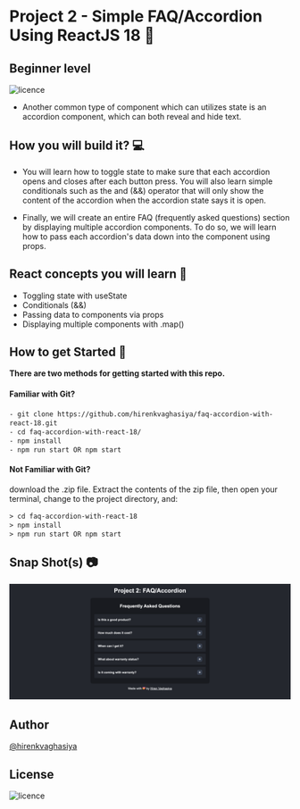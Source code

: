 # Project 2 - Simple FAQ/Accordion Using ReactJS 18 🚀
## Beginner level

![licence](https://img.shields.io/badge/licence-MIT-blue)

- Another common type of component which can utilizes state is an accordion component, which can both reveal and hide text.

## How you will build it? 💻
- You will learn how to toggle state to make sure that each accordion opens and closes after each button press. You will also learn simple conditionals such as the and (&&) operator that will only show the content of the accordion when the accordion state says it is open.

- Finally, we will create an entire FAQ (frequently asked questions) section by displaying multiple accordion components. To do so, we will learn how to pass each accordion's data down into the component using props.

## React concepts you will learn 📝
- Toggling state with useState
- Conditionals (&&)
- Passing data to components via props
- Displaying multiple components with .map()

## How to get Started 🚀
**There are two methods for getting started with this repo.**

#### Familiar with Git? 
```
- git clone https://github.com/hirenkvaghasiya/faq-accordion-with-react-18.git
- cd faq-accordion-with-react-18/
- npm install
- npm run start OR npm start
```

#### Not Familiar with Git?
download the .zip file. Extract the contents of the zip file, then open your terminal, change to the project directory, and:

```
> cd faq-accordion-with-react-18
> npm install
> npm run start OR npm start
```

## Snap Shot(s) 📷

![Alt text](public/Screenshot-001.png?raw=true "12/04/2023")

## Author

[@hirenkvaghasiya](https://github.com/hirenkvaghasiya)

## License

![licence](https://img.shields.io/badge/licence-MIT-blue)